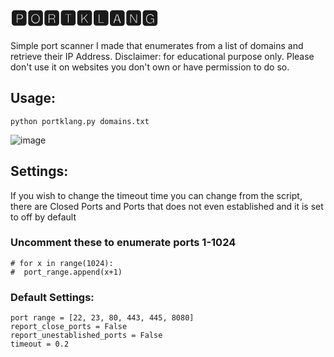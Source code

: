 # 🅿🅾🆁🆃🅺🅻🅰🅽🅶

Simple port scanner I made that enumerates from a list of domains and retrieve their IP Address. 
Disclaimer: for educational purpose only. Please don't use it on websites you don't own or have permission to do so.  

## Usage:
`python portklang.py domains.txt`

![image](https://user-images.githubusercontent.com/92495243/151784213-56a0e567-c2c6-40e6-a70e-47d8bc88076b.png)

## Settings:
If you wish to change the timeout time you can change from the script, there are Closed Ports and Ports that does not even established and it is set to off by default

### Uncomment these to enumerate ports 1-1024
```
# for x in range(1024):
#  port_range.append(x+1)
```


### Default Settings:
```
port range = [22, 23, 80, 443, 445, 8080]
report_close_ports = False
report_unestablished_ports = False
timeout = 0.2
```
